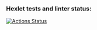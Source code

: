 ### Hexlet tests and linter status:
[![Actions Status](https://github.com/0byrif/java-project-72/actions/workflows/hexlet-check.yml/badge.svg)](https://github.com/0byrif/java-project-72/actions)